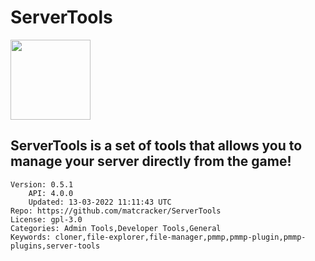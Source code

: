 # ServerTools
<img src="https://raw.githubusercontent.com/matcracker/ServerTools/fdcde1f86b79ce06bd9ec4fce3a6e6f2c6cb86a5/resources/servertools_logo.png" width="128" height="128" />

## ServerTools is a set of tools that allows you to manage your server directly from the game!
```properties
Version: 0.5.1
    API: 4.0.0
    Updated: 13-03-2022 11:11:43 UTC
Repo: https://github.com/matcracker/ServerTools
License: gpl-3.0
Categories: Admin Tools,Developer Tools,General
Keywords: cloner,file-explorer,file-manager,pmmp,pmmp-plugin,pmmp-plugins,server-tools
```